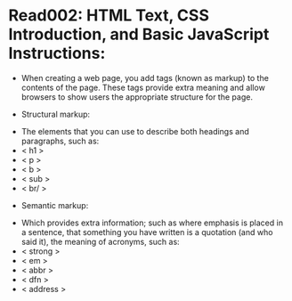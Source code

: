 # Read002: HTML Text, CSS Introduction, and Basic JavaScript Instructions:

- When creating a web page, you add tags (known as markup) to the contents of the page. These tags provide extra meaning and allow browsers to show users the appropriate structure for the page.

* Structural markup:
- The elements that you can use to describe both headings and paragraphs, such as:
- < h1 >
- < p >
- < b >
- < sub >
- < br/ > 

* Semantic markup:
- Which provides extra information; such as where emphasis is placed in a sentence, that something you have written is a quotation (and who said it), the meaning of acronyms, such as:
- < strong >
- < em >
- < abbr >
- < dfn >
- < address >
